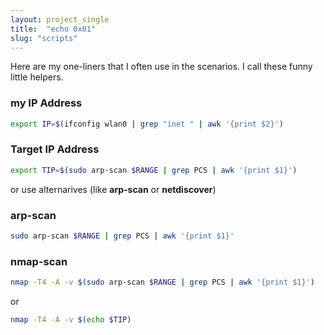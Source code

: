 ```yaml
---
layout: project_single
title:  "echo 0x01"
slug: "scripts"
---
```


Here are my one-liners that I often use in the scenarios. I call these funny little helpers.

### my IP Address
```sh
export IP=$(ifconfig wlan0 | grep "inet " | awk '{print $2}')
```

### Target IP Address
```sh
export TIP=$(sudo arp-scan $RANGE | grep PCS | awk '{print $1}')
```
or use alternarives (like **arp-scan** or **netdiscover**)

### arp-scan
```sh
sudo arp-scan $RANGE | grep PCS | awk '{print $1}'
```

### nmap-scan
```sh
nmap -T4 -A -v $(sudo arp-scan $RANGE | grep PCS | awk '{print $1}')
```
or
```sh
nmap -T4 -A -v $(echo $TIP)
```
